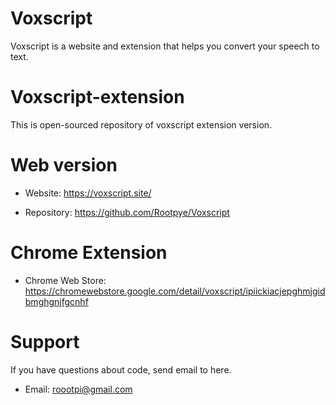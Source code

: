 # Voxscript
Voxscript is a website and extension that helps you convert your speech to text.

# Voxscript-extension
This is open-sourced repository of voxscript extension version.

# Web version
- Website: https://voxscript.site/

- Repository: https://github.com/Rootpye/Voxscript

# Chrome Extension
- Chrome Web Store: https://chromewebstore.google.com/detail/voxscript/ipiickiacjepghmjgidbmghgnjfgcnhf

# Support
If you have questions about code, send email to here.
- Email: roootpi@gmail.com

